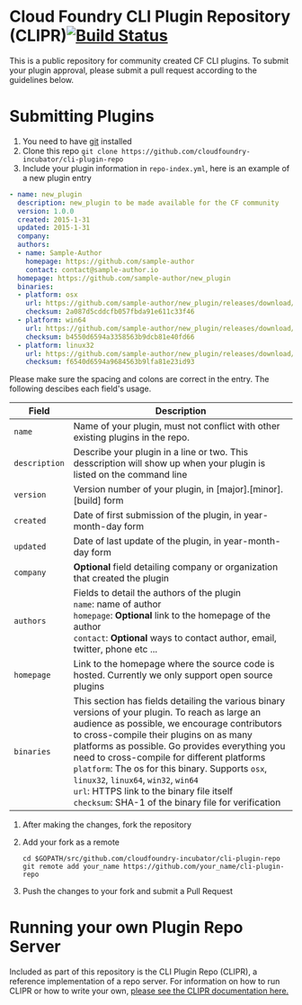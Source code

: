 Cloud Foundry CLI Plugin Repository (CLIPR)[![Build Status](https://travis-ci.org/cloudfoundry-incubator/cli-plugin-repo.svg?branch=master)](https://travis-ci.org/cloudfoundry-incubator/cli-plugin-repo)
=================

This is a public repository for community created CF CLI plugins. To submit your plugin
approval, please submit a pull request according to the guidelines below.

Submitting Plugins
=================
1. You need to have [git](https://git-scm.com/downloads) installed
1. Clone this repo `git clone https://github.com/cloudfoundry-incubator/cli-plugin-repo`
1. Include your plugin information in `repo-index.yml`, here is an example of a new plugin entry
  ```yaml
  - name: new_plugin
    description: new_plugin to be made available for the CF community
    version: 1.0.0
    created: 2015-1-31
    updated: 2015-1-31
    company:
    authors:
    - name: Sample-Author
      homepage: https://github.com/sample-author
      contact: contact@sample-author.io
    homepage: https://github.com/sample-author/new_plugin
    binaries:
    - platform: osx 
      url: https://github.com/sample-author/new_plugin/releases/download/v1.0.0/echo_darwin
      checksum: 2a087d5cddcfb057fbda91e611c33f46
    - platform: win64 
      url: https://github.com/sample-author/new_plugin/releases/download/v1.0.0/echo_win64.exe
      checksum: b4550d6594a3358563b9dcb81e40fd66
    - platform: linux32
      url: https://github.com/sample-author/new_plugin/releases/download/v1.0.0/echo_linux32
      checksum: f6540d6594a9684563b9lfa81e23id93
  ```
  Please make sure the spacing and colons are correct in the entry. The following descibes each field's usage.
  
  Field | Description
  ------ | ---------
  `name` | Name of your plugin, must not conflict with other existing plugins in the repo.
  `description` | Describe your plugin in a line or two. This desscription will show up when your plugin is listed on the command line
  `version` | Version number of your plugin, in [major].[minor].[build] form
  `created` | Date of first submission of the plugin, in year-month-day form
  `updated` | Date of last update of the plugin, in year-month-day form
  `company` | <b>Optional</b> field detailing company or organization that created the plugin
  `authors` | Fields to detail the authors of the plugin<br>`name`: name of author<br>`homepage`: <b>Optional</b> link to the homepage of the author<br>`contact`: <b>Optional</b> ways to contact author, email, twitter, phone etc ...
  `homepage` | Link to the homepage where the source code is hosted. Currently we only support open source plugins
  `binaries` | This section has fields detailing the various binary versions of your plugin. To reach as large an audience as possible, we encourage contributors to cross-compile their plugins on as many platforms as possible. Go provides everything you need to cross-compile for different platforms<br>`platform`: The os for this binary. Supports `osx`, `linux32`, `linux64`, `win32`, `win64`<br>`url`: HTTPS link to the binary file itself<br>`checksum`: SHA-1 of the binary file for verification

1. After making the changes, fork the repository
1. Add your fork as a remote
   ```
   cd $GOPATH/src/github.com/cloudfoundry-incubator/cli-plugin-repo
   git remote add your_name https://github.com/your_name/cli-plugin-repo
   ```
   
1. Push the changes to your fork and submit a Pull Request

 
Running your own Plugin Repo Server
=================
Included as part of this repository is the CLI Plugin Repo (CLIPR), a reference implementation of a repo server. For information on how to run CLIPR or how to write your own, [please see the CLIPR documentation here.](https://github.com/cloudfoundry-incubator/cli-plugin-repo/blob/master/docs/CLIPR.md)
